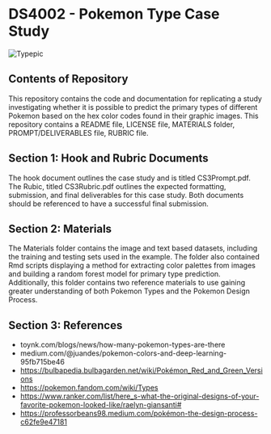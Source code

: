 # DS4002 - Pokemon Type Case Study

![Typepic](https://github.com/aschebell/CS3/assets/98242678/896de99b-fd53-4904-b17a-9da3254478b3)


## Contents of Repository
This repository contains the code and documentation for replicating a study investigating whether it is possible to predict the primary types of different Pokemon based on the hex color codes found in their graphic images. This repository contains a README file, LICENSE file, MATERIALS folder, PROMPT/DELIVERABLES file, RUBRIC file. 

## Section 1: Hook and Rubric Documents
The hook document outlines the case study and is titled CS3Prompt.pdf. The Rubic, titled CS3Rubric.pdf outlines the expected formatting, submission, and final deliverables for this case study. Both documents should be referenced to have a successful final submission.

## Section 2: Materials
The Materials folder contains the image and text based datasets, including the training and testing sets used in the example. The folder also contained Rmd scripts displaying a method for extracting color palettes from images and building a random forest model for primary type prediction. Additionally, this folder contains two reference materials to use gaining greater understanding of both Pokemon Types and the Pokemon Design Process.


## Section 3: References
- toynk.com/blogs/news/how-many-pokemon-types-are-there
- medium.com/@juandes/pokemon-colors-and-deep-learning-95fb715be46
- https://bulbapedia.bulbagarden.net/wiki/Pokémon_Red_and_Green_Versions
- https://pokemon.fandom.com/wiki/Types
- https://www.ranker.com/list/here_s-what-the-original-designs-of-your-favorite-pokemon-looked-like/raelyn-giansanti#
- https://professorbeans98.medium.com/pokémon-the-design-process-c62fe9e47181
